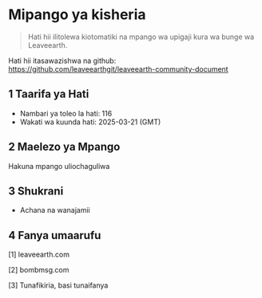# Mipango ya kisheria

>Hati hii ilitolewa kiotomatiki na mpango wa upigaji kura wa bunge wa Leaveearth.

Hati hii itasawazishwa na github: https://github.com/leaveearthgit/leaveearth-community-document

## 1 Taarifa ya Hati

- Nambari ya toleo la hati: 116
- Wakati wa kuunda hati: 2025-03-21 (GMT)

## 2 Maelezo ya Mpango

Hakuna mpango uliochaguliwa

## 3 Shukrani
* Achana na wanajamii

## 4 Fanya umaarufu
[1] leaveearth.com

[2] bombmsg.com

[3] Tunafikiria, basi tunaifanya